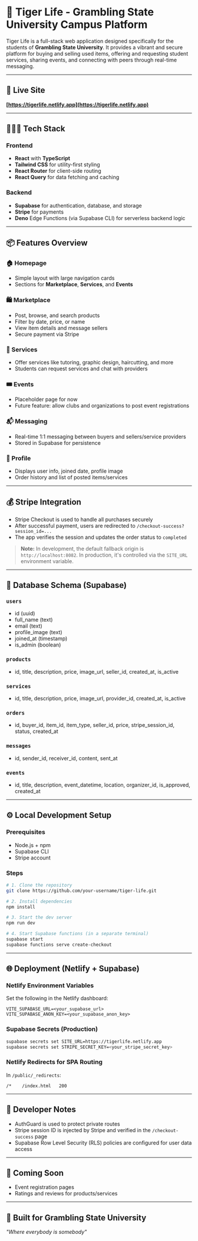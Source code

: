 # 🐯 Tiger Life - Grambling State University Campus Platform

Tiger Life is a full-stack web application designed specifically for the students of **Grambling State University**. It provides a vibrant and secure platform for buying and selling used items, offering and requesting student services, sharing events, and connecting with peers through real-time messaging.

---

## 🚀 Live Site

**[https://tigerlife.netlify.app](https://tigerlife.netlify.app)**

---

## 🧑🏽‍💻 Tech Stack

### Frontend

-   **React** with **TypeScript**
-   **Tailwind CSS** for utility-first styling
-   **React Router** for client-side routing
-   **React Query** for data fetching and caching

### Backend

-   **Supabase** for authentication, database, and storage
-   **Stripe** for payments
-   **Deno** Edge Functions (via Supabase CLI) for serverless backend logic

---

## 📦 Features Overview

### 🏠 Homepage

-   Simple layout with large navigation cards
-   Sections for **Marketplace**, **Services**, and **Events**

### 🛍️ Marketplace

-   Post, browse, and search products
-   Filter by date, price, or name
-   View item details and message sellers
-   Secure payment via Stripe

### 🧰 Services

-   Offer services like tutoring, graphic design, haircutting, and more
-   Students can request services and chat with providers

### 🎟️ Events

-   Placeholder page for now
-   Future feature: allow clubs and organizations to post event registrations

### 📬 Messaging

-   Real-time 1:1 messaging between buyers and sellers/service providers
-   Stored in Supabase for persistence

### 👤 Profile

-   Displays user info, joined date, profile image
-   Order history and list of posted items/services

---

## 💰 Stripe Integration

-   Stripe Checkout is used to handle all purchases securely
-   After successful payment, users are redirected to `/checkout-success?session_id=...`
-   The app verifies the session and updates the order status to `completed`

> **Note:** In development, the default fallback origin is `http://localhost:8082`. In production, it's controlled via the `SITE_URL` environment variable.

---

## 🧱 Database Schema (Supabase)

### `users`

-   id (uuid)
-   full_name (text)
-   email (text)
-   profile_image (text)
-   joined_at (timestamp)
-   is_admin (boolean)

### `products`

-   id, title, description, price, image_url, seller_id, created_at, is_active

### `services`

-   id, title, description, price, image_url, provider_id, created_at, is_active

### `orders`

-   id, buyer_id, item_id, item_type, seller_id, price, stripe_session_id, status, created_at

### `messages`

-   id, sender_id, receiver_id, content, sent_at

### `events`

-   id, title, description, event_datetime, location, organizer_id, is_approved, created_at

---

## ⚙️ Local Development Setup

### Prerequisites

-   Node.js + npm
-   Supabase CLI
-   Stripe account

### Steps

```bash
# 1. Clone the repository
git clone https://github.com/your-username/tiger-life.git

# 2. Install dependencies
npm install

# 3. Start the dev server
npm run dev

# 4. Start Supabase functions (in a separate terminal)
supabase start
supabase functions serve create-checkout
```

---

## 🌐 Deployment (Netlify + Supabase)

### Netlify Environment Variables

Set the following in the Netlify dashboard:

```
VITE_SUPABASE_URL=<your_supabase_url>
VITE_SUPABASE_ANON_KEY=<your_supabase_anon_key>
```

### Supabase Secrets (Production)

```bash
supabase secrets set SITE_URL=https://tigerlife.netlify.app
supabase secrets set STRIPE_SECRET_KEY=<your_stripe_secret_key>
```

### Netlify Redirects for SPA Routing

In `/public/_redirects`:

```
/*    /index.html   200
```

---

## 📌 Developer Notes

-   AuthGuard is used to protect private routes
-   Stripe session ID is injected by Stripe and verified in the `/checkout-success` page
-   Supabase Row Level Security (RLS) policies are configured for user data access

---

## 🏁 Coming Soon

-   Event registration pages
-   Ratings and reviews for products/services

---

## 🐅 Built for Grambling State University

_"Where everybody is somebody"_
